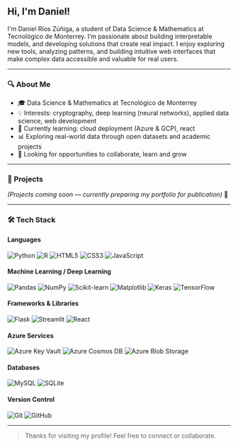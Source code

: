 ## Hi, I'm Daniel!

I'm Daniel Ríos Zúñiga, a student of Data Science & Mathematics at Tecnológico de Monterrey. I’m passionate about building interpretable models, and developing solutions that create real impact. I enjoy exploring new tools, analyzing patterns, and building intuitive web interfaces that make complex data accessible and valuable for real users.

---

### 🔍 About Me

- 🎓 Data Science & Mathematics at Tecnológico de Monterrey  
- 💡 Interests: cryptography, deep learning (neural networks), applied data science, web development   
- 🌱 Currently learning: cloud deployment (Azure & GCP), react 
- 📊 Exploring real-world data through open datasets and academic projects  
- 🧠 Looking for opportunities to collaborate, learn and grow

---

### 💼 Projects

*(Projects coming soon — currently preparing my portfolio for publication)* 🚧

---

### 🛠️ Tech Stack

#### Languages  
![Python](https://img.shields.io/badge/Python-3776AB?style=for-the-badge&logo=python&logoColor=white)
![R](https://img.shields.io/badge/R-276DC3?style=for-the-badge&logo=r&logoColor=white)
![HTML5](https://img.shields.io/badge/HTML5-E34F26?style=for-the-badge&logo=html5&logoColor=white)
![CSS3](https://img.shields.io/badge/CSS3-1572B6?style=for-the-badge&logo=css3&logoColor=white)
![JavaScript](https://img.shields.io/badge/JavaScript-F7DF1E?style=for-the-badge&logo=javascript&logoColor=black)


#### Machine Learning / Deep Learning  
![Pandas](https://img.shields.io/badge/Pandas-150458?style=for-the-badge&logo=pandas&logoColor=white)
![NumPy](https://img.shields.io/badge/NumPy-013243?style=for-the-badge&logo=numpy&logoColor=white)
![Scikit-learn](https://img.shields.io/badge/scikit--learn-F7931E?style=for-the-badge&logo=scikit-learn&logoColor=white)
![Matplotlib](https://img.shields.io/badge/Matplotlib-11557C?style=for-the-badge&logo=matplotlib&logoColor=white)
![Keras](https://img.shields.io/badge/Keras-D00000?style=for-the-badge&logo=keras&logoColor=white)
![TensorFlow](https://img.shields.io/badge/TensorFlow-FF6F00?style=for-the-badge&logo=tensorflow&logoColor=white)

#### Frameworks & Libraries  
![Flask](https://img.shields.io/badge/Flask-000000?style=for-the-badge&logo=flask&logoColor=white)
![Streamlit](https://img.shields.io/badge/Streamlit-FF4B4B?style=for-the-badge&logo=streamlit&logoColor=white)
![React](https://img.shields.io/badge/React-20232A?style=for-the-badge&logo=react&logoColor=61DAFB)


#### Azure Services  
![Azure Key Vault](https://img.shields.io/badge/Azure_Key_Vault-0078D4?style=for-the-badge&logo=microsoftazure&logoColor=white)
![Azure Cosmos DB](https://img.shields.io/badge/Azure_Cosmos_DB-003BDA?style=for-the-badge&logo=azurecosmosdb&logoColor=white)
![Azure Blob Storage](https://img.shields.io/badge/Azure_Blob_Storage-2D6CDF?style=for-the-badge&logo=microsoftazure&logoColor=white)

#### Databases  
![MySQL](https://img.shields.io/badge/MySQL-4479A1?style=for-the-badge&logo=mysql&logoColor=white)
![SQLite](https://img.shields.io/badge/SQLite-003B57?style=for-the-badge&logo=sqlite&logoColor=white)

#### Version Control  
![Git](https://img.shields.io/badge/Git-F05032?style=for-the-badge&logo=git&logoColor=white)
![GitHub](https://img.shields.io/badge/GitHub-181717?style=for-the-badge&logo=github&logoColor=white)

---

> Thanks for visiting my profile! Feel free to connect or collaborate.
